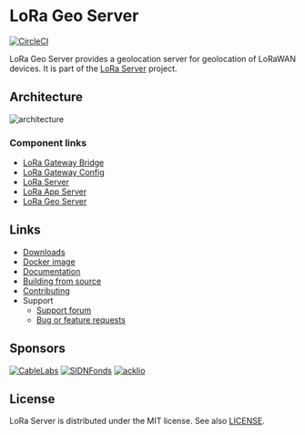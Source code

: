 # LoRa Geo Server

[![CircleCI](https://circleci.com/gh/brocaar/lora-geo-server.svg?style=svg)](https://circleci.com/gh/brocaar/lora-geo-server)

LoRa Geo Server provides a geolocation server for geolocation of LoRaWAN
devices. It is part of the [LoRa Server](http://www.loraserver.io) project.

## Architecture

![architecture](https://www.loraserver.io/img/architecture.png)

### Component links

* [LoRa Gateway Bridge](https://www.loraserver.io/lora-gateway-bridge)
* [LoRa Gateway Config](https://www.loraserver.io/lora-gateway-config)
* [LoRa Server](https://www.loraserver.io/loraserver/)
* [LoRa App Server](https://www.loraserver.io/lora-app-server/)
* [LoRa Geo Server](https://www.loraserver.io/lora-geo-server/)

## Links

* [Downloads](https://www.loraserver.io/lora-geo-server/overview/downloads/)
* [Docker image](https://hub.docker.com/r/loraserver/lora-geo-server/)
* [Documentation](https://www.loraserver.io/lora-geo-server/)
* [Building from source](https://www.loraserver.io/lora-geo-server/community/source/)
* [Contributing](https://www.loraserver.io/lora-geo-server/community/contribute/)
* Support
  * [Support forum](https://forum.loraserver.io)
  * [Bug or feature requests](https://github.com/brocaar/lora-geo-server/issues)

## Sponsors

[![CableLabs](https://www.loraserver.io/img/sponsors/cablelabs.png)](https://www.cablelabs.com/)
[![SIDNFonds](https://www.loraserver.io/img/sponsors/sidn_fonds.png)](https://www.sidnfonds.nl/)
[![acklio](https://www.loraserver.io/img/sponsors/acklio.png)](http://www.ackl.io/)

## License

LoRa Server is distributed under the MIT license. See also
[LICENSE](https://github.com/brocaar/lora-geo-server/blob/master/LICENSE).
